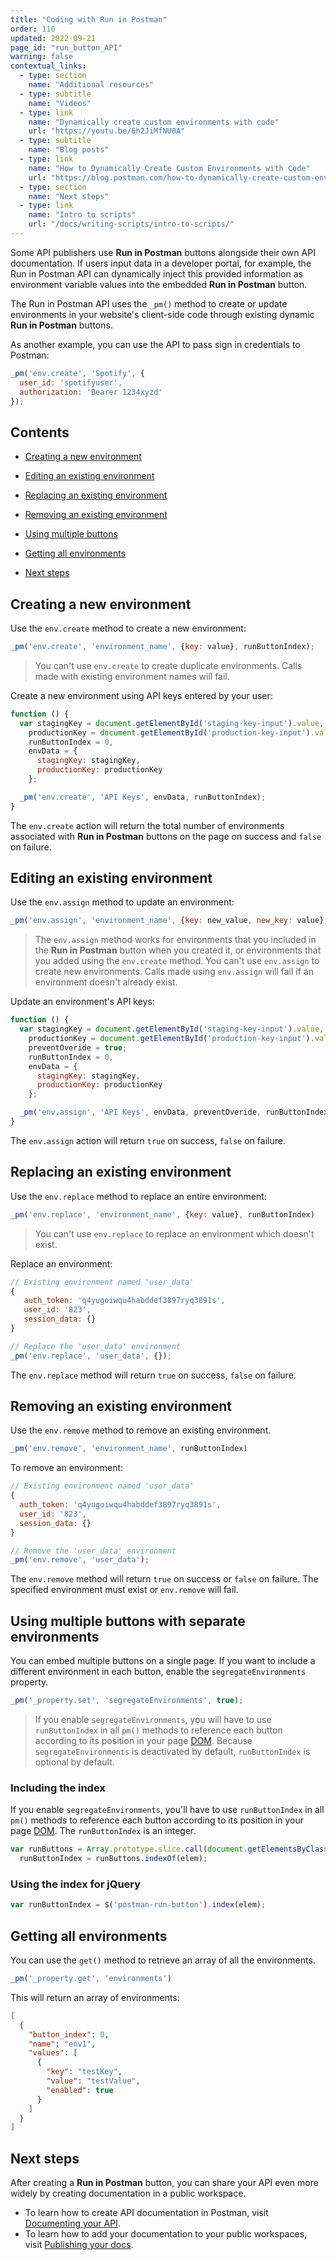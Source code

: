 ```yaml
---
title: "Coding with Run in Postman"
order: 110
updated: 2022-09-21
page_id: "run_button_API"
warning: false
contextual_links:
  - type: section
    name: "Additional resources"
  - type: subtitle
    name: "Videos"
  - type: link
    name: "Dynamically create custom environments with code"
    url: "https://youtu.be/6h2JiMfNU0A"
  - type: subtitle
    name: "Blog posts"
  - type: link
    name: "How to Dynamically Create Custom Environments with Code"
    url: "https://blog.postman.com/how-to-dynamically-create-custom-environments-with-code/"
  - type: section
    name: "Next steps"
  - type: link
    name: "Intro to scripts"
    url: "/docs/writing-scripts/intro-to-scripts/"
---
```


Some API publishers use **Run in Postman** buttons alongside their own API documentation. If users input data in a developer portal, for example, the Run in Postman API can dynamically inject this provided information as environment variable values into the embedded **Run in Postman** button.

The Run in Postman API uses the `_pm()` method to create or update environments in your website's client-side code through existing dynamic **Run in Postman** buttons.

As another example, you can use the API to pass sign in credentials to Postman:

```javascript
_pm('env.create', 'Spotify', {
  user_id: 'spotifyuser',
  authorization: 'Bearer 1234xyzd'
});
```

## Contents

* [Creating a new environment](#creating-a-new-environment)

* [Editing an existing environment](#editing-an-existing-environment)

* [Replacing an existing environment](#replacing-an-existing-environment)

* [Removing an existing environment](#removing-an-existing-environment)

* [Using multiple buttons](#using-multiple-buttons-with-separate-environments)

* [Getting all environments](#getting-all-environments)

* [Next steps](#next-steps)

## Creating a new environment

Use the `env.create` method to create a new environment:

```javascript
_pm('env.create', 'environment_name', {key: value}, runButtonIndex);
```

> You can't use `env.create` to create duplicate environments. Calls made with existing environment names will fail.

Create a new environment using API keys entered by your user:

```javascript
function () {
  var stagingKey = document.getElementById('staging-key-input').value,
    productionKey = document.getElementById('production-key-input').value,
    runButtonIndex = 0,
    envData = {
      stagingKey: stagingKey,
      productionKey: productionKey
    };

  _pm('env.create', 'API Keys', envData, runButtonIndex);
}
```

The `env.create` action will return the total number of environments associated with **Run in Postman** buttons on the page on success and `false` on failure.

## Editing an existing environment

Use the `env.assign` method to update an environment:

```javascript
_pm('env.assign', 'environment_name', {key: new_value, new_key: value}, preventOveride, runButtonIndex)
```

> The `env.assign` method works for environments that you included in the **Run in Postman** button when you created it, or environments that you added using the `env.create` method.
> You can't use `env.assign` to create new environments. Calls made using `env.assign` will fail if an environment doesn't already exist.

Update an environment's API keys:

```javascript
function () {
  var stagingKey = document.getElementById('staging-key-input').value,
    productionKey = document.getElementById('production-key-input').value,
    preventOveride = true;
    runButtonIndex = 0,
    envData = {
      stagingKey: stagingKey,
      productionKey: productionKey
    };

  _pm('env.assign', 'API Keys', envData, preventOveride, runButtonIndex);
}
```

The `env.assign` action will return `true` on success, `false` on failure.

## Replacing an existing environment

Use the `env.replace` method to replace an entire environment:

```javascript
_pm('env.replace', 'environment_name', {key: value}, runButtonIndex)
```

> You can't use `env.replace` to replace an environment which doesn't exist.

Replace an environment:

```javascript
// Existing environment named 'user_data'
{
   auth_token: 'q4yugoiwqu4habddef3897ryq3891s',
   user_id: '823',
   session_data: {}
}

// Replace the 'user_data' environment
_pm('env.replace', 'user_data', {});
```

The `env.replace` method will return `true` on success, `false` on failure.

## Removing an existing environment

Use the `env.remove` method to remove an existing environment.

```javascript
_pm('env.remove', 'environment_name', runButtonIndex)
```

To remove an environment:

```javascript
// Existing environment named 'user_data'
{
  auth_token: 'q4yugoiwqu4habddef3897ryq3891s',
  user_id: '823',
  session_data: {}
}

// Remove the 'user_data' environment
_pm('env.remove', 'user_data');
```

The `env.remove` method will return `true` on success or `false` on failure. The specified environment must exist or `env.remove` will fail.

## Using multiple buttons with separate environments

You can embed multiple buttons on a single page. If you want to include a different environment in each button, enable the `segregateEnvironments` property.

```javascript
_pm('_property.set', 'segregateEnvironments', true);
```

> If you enable `segregateEnvironments`, you will have to use `runButtonIndex` in all `pm()` methods to reference each button according to its position in your page [DOM](https://developer.mozilla.org/en-US/docs/Web/API/Document_Object_Model). Because `segregateEnvironments` is deactivated by default, `runButtonIndex` is optional by default.

### Including the index

If you enable `segregateEnvironments`, you'll have to use `runButtonIndex` in all `pm()` methods to reference each button according to its position in your page [DOM](https://developer.mozilla.org/en-US/docs/Web/API/Document_Object_Model). The `runButtonIndex` is an integer.

```javascript
var runButtons = Array.prototype.slice.call(document.getElementsByClassName('postman-run-button')),
  runButtonIndex = runButtons.indexOf(elem);
```

### Using the index for jQuery

```javascript
var runButtonIndex = $('postman-run-button').index(elem);
```

## Getting all environments

You can use the `get()` method to retrieve an array of all the environments.

```javascript
_pm('_property.get', 'environments')
```

This will return an array of environments:

```json
[
  {
    "button_index": 0,
    "name": "env1",
    "values": [
      {
        "key": "testKey",
        "value": "testValue",
        "enabled": true
      }
    ]
  }
]
```

## Next steps

After creating a **Run in Postman** button, you can share your API even more widely by creating documentation in a public workspace.

* To learn how to create API documentation in Postman, visit [Documenting your API](/docs/publishing-your-api/documenting-your-api/).
* To learn how to add your documentation to your public workspaces, visit [Publishing your docs](/docs/publishing-your-api/publishing-your-docs/).
